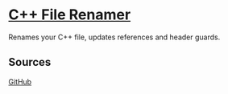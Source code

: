 # [C++ File Renamer](https://github.com/birgersp/vscode-cpp-class-renamer)

Renames your C++ file, updates references and header guards.

## Sources

[GitHub](https://github.com/birgersp/vscode-cpp-class-renamer)
